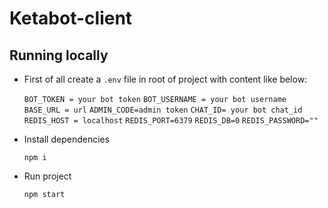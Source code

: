 # Ketabot-client

## Running locally 
 * First of all create a `.env` file in root of project with content like below:
 

    `BOT_TOKEN = your bot token`
    `BOT_USERNAME = your bot username`
    `BASE_URL = url`
    `ADMIN_CODE=admin token`
    `CHAT_ID= your bot chat_id`
    `REDIS_HOST = localhost`
    `REDIS_PORT=6379`
    `REDIS_DB=0`
    `REDIS_PASSWORD=""`
 
     
     
 * Install dependencies  
 
       npm i
 
 * Run project
 
       npm start 